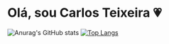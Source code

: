 # Olá, sou Carlos Teixeira 💗

![Anurag's GitHub stats](https://github-readme-stats.vercel.app/api?username=HalterDevTi&theme=jolly_icons=true) [![Top Langs](https://github-readme-stats.vercel.app/api/top-langs/?username=HalterDevTi&layout=compact)](https://github.com/anuraghazra/github-readme-stats)
